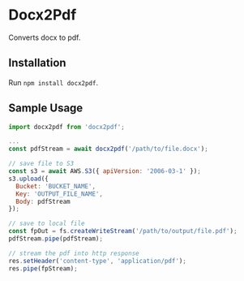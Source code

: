 # Docx2Pdf

Converts docx to pdf.

## Installation

Run `npm install docx2pdf`.

## Sample Usage

```js
import docx2pdf from 'docx2pdf';

...
const pdfStream = await docx2pdf('/path/to/file.docx');

// save file to S3
const s3 = await AWS.S3({ apiVersion: '2006-03-1' });
s3.upload({
  Bucket: 'BUCKET_NAME',
  Key: 'OUTPUT_FILE_NAME',
  Body: pdfStream
});

// save to local file
const fpOut = fs.createWriteStream('/path/to/output/file.pdf');
pdfStream.pipe(pdfStream);

// stream the pdf into http response
res.setHeader('content-type', 'application/pdf');
res.pipe(fpStream);
```
